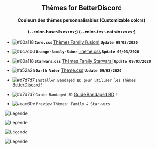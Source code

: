 <h2 align="center">Thèmes for BetterDiscord</h2>
<h4 align="center">Couleurs des thèmes personnalisables (Customizable colors)</h4>
<h4 align="center">(--color-base:#xxxxxx;)  (--color-text-cat:#xxxxxx;)</h4>

- ![#00a118](https://placehold.it/15/00a118/b5e853?text=+) **`Core.css`** [Thèmes Family Fusion!](https://bibitor31.github.io/Bibitor-Themes/addons/core.css) **`Update 09/03/2020`**

- ![#bc7c00](https://placehold.it/15/bc7c00/b5e853?text=+) **`Orange-family-Saber`** [Theme.css](https://bibitor31.github.io/Bibitor-Themes/Orange-family-Saber.theme.css) **`Update 09/03/2020`**

- ![#00a118](https://placehold.it/15/00a118/b5e853?text=+) **`Starwars.css`** [Thèmes Family Starwars!](https://bibitor31.github.io/Bibitor-Themes/addons/Starwars.css) **`Update 09/03/2020`**

- ![#a52a2a](https://placehold.it/15/a52a2a/b5e853?text=+) **`Darth Vader`** [Theme.css](https://bibitor31.github.io/Bibitor-Themes/Darth-Vader.theme.css) **`Update 09/03/2020`**

- ![#d7d7d7](https://placehold.it/15/d7d7d7/b5e853?text=+) `Installer Bandaged BD pour utiliser les Thèmes`  [BetterDiscord](https://betterdiscord.net/home/) !

- ![#d7d7d7](https://placehold.it/15/d7d7d7/b5e853?text=+) `Guide Bandaged BD`  [Guide Bandaged BD](https://0x71.cc/bd/guide/) !

- ![#cac60e](https://placehold.it/15/cac60e/b5e853?text=+) `Preview Thèmes: Family & Star-wars`

![Légende](https://i.imgur.com/xLdIeV7.png)

![Légende](https://i.imgur.com/cQu15yO.png)

![Légende](https://i.imgur.com/GgAUb6r.png)

![Légende](https://i.imgur.com/0BgB6wV.png)

